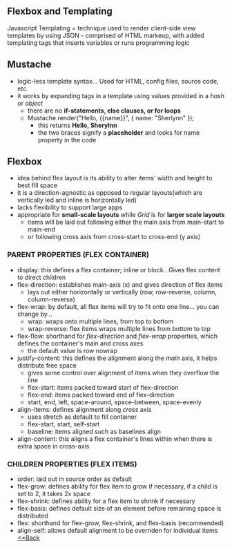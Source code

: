 ## Flexbox and Templating

Javascript Templating = technique used to render client-side view templates by using JSON
    - comprised of HTML markeup, with added templating tags that inserts variables  or runs programming logic
## Mustache
- logic-less template syntax... Used for HTML, config files, source code, etc.
- it works by expanding tags in a template using values provided in a *hash* or *object*
    - there are no **if-statements, else clauses, or for loops**
    - Mustache.render("Hello, {{name}}", { name: "Sherlynn" });
        - this returns **Hello, Sherylnn**
        - the two braces signify a **placeholder** and looks for name property in the code

## Flexbox
- idea behind flex layout is its ability to alter items' width and height to best fill space
- it is a direction-agnostic as opposed to regular layouts(which are vertically led and inline is horizontally led)
- lacks flexibility to support large apps
- appropriate for **small-scale layouts** while *Grid* is for **larger scale layouts**
    - items will be laid out following either the main axis from main-start to main-end
    - or following cross axis from cross-start to cross-end (y axis)

### PARENT PROPERTIES (FLEX CONTAINER)
- display: this defines a flex container; inline or block.. Gives flex content to direct children
- flex-direction: establishes main-axis (x) and gives direction of flex items
    - lays out either horizontally or vertically (row, row-reverse, column, column-reverse)
- flex-wrap: by default, all flex items will try to fit onto one line... you can change by...
    - wrap: wraps onto multiple lines, from top to bottom
    - wrap-reverse: flex items wraps multiple lines from bottom to top
- flex-flow: shorthand for *flex-direction* and *flex-wrap* properties, which defines the container's main and cross axes
    - the default value is row nowrap
- justify-content: this defines the alignment along the *main* axis, it helps distribute free space
    - gives some control over alignment of items when they overflow the line
    - flex-start: items packed toward start of flex-direction
    - flex-end: items packed toward end of flex-direction
    - start, end, left, space-around, space-between, space-evenly
- align-items: defines alignment along *cross* axis
    - uses stretch as default to fill container
    - flex-start, start, self-start
    - baseline: items aligned such as baselines align
- align-content: this aligns a flex container's lines within when there is extra space in cross-axis

### CHILDREN PROPERTIES (FLEX ITEMS)
- order: laid out in source order as default
- flex-grow: defines ability for flex item to grow if necessary, if a child is set to 2, it takes 2x space
- flex-shrink: defines ability for a flex item to shrink if necessary
- flex-basis: defines default size of an element before remaining space is distributed
- flex: shorthand for flex-grow, flex-shrink, and flex-basis (recommended)
- align-self: allows default alignment to be overriden for individual items
[<=Back](README.md)